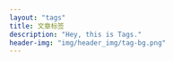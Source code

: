 ```yaml
---
layout: "tags"
title: 文章标签
description: "Hey, this is Tags."
header-img: "img/header_img/tag-bg.png"
---
```

